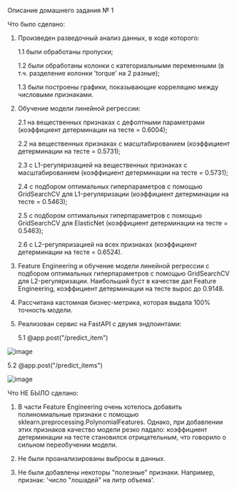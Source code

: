 Описание домашнего задания № 1

Что было сделано:

1. Произведен разведочный анализ данных, в ходе которого:

      1.1 были обработаны пропуски;
   
      1.2 были обработаны колонки с категориальными переменными (в т.ч. разделение колонки 'torque' на 2 разные);
  
      1.3 были построены графики, показывающие корреляцию между числовыми признаками.

2. Обучение модели линейной регрессии:
   
      2.1 на вещественных признаках с дефолтными параметрами (коэффициент детерминации на тесте = 0.6004);
   
      2.2 на вещественных признаках с масштабированием (коэффициент детерминации на тесте = 0.5731);
  
      2.3 с L1-регуляризацией на вещественных признаках с масштабированием (коэффициент детерминации на тесте = 0.5731);
  
      2.4 с подбором оптимальных гиперпараметров с помощью GridSearchCV для L1-регуляризации (коэффициент детерминации на тесте = 0.5463);
  
      2.5 с подбором оптимальных гиперпараметров с помощью GridSearchCV для ElasticNet (коэффициент детерминации на тесте = 0.5463);
  
      2.6 с L2-регуляризацией на всех признаках (коэффициент детерминации на тесте = 0.6524).

3. Feature Engineering и обучение модели линейной регрессии с подбором оптимальных гиперпараметров с помощью GridSearchCV для L2-регуляризации.
   Наибольший буст в качестве дал Feature Engineering, коэффициент детерминации на тесте вырос до 0.9148.

4. Рассчитана кастомная бизнес-метрика, которая выдала 100% точность модели.

5. Реализован сервис на FastAPI с двумя эндпоинтами:
   
   5.1 @app.post("/predict_item")
   
![image](https://github.com/garotar/mlds_ml_hw/assets/89791114/88d3927a-39a0-4bac-a56c-bf6bf83ae639)

   5.2 @app.post("/predict_items")
      
![image](https://github.com/garotar/mlds_ml_hw/assets/89791114/cf1f589c-3c53-4287-aa55-f7b4cffc091e)


Что НЕ БЫЛО сделано:

1. В части Feature Engineering очень хотелось добавить полиномиальные признаки с помощью sklearn.preprocessing.PolynomialFeatures. Однако, при добавлении этих признаков качество модели резко падало: коэффициент детерминации на тесте становился отрицательным, что говорило о сильном переобучении модели.

2. Не были проанализированы выбросы в данных.

3. Не были добавлены некоторы "полезные" признаки. Например, признак: 'число "лошадей" на литр объема'.



